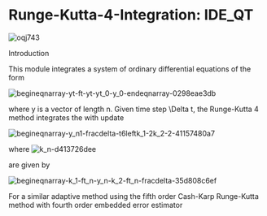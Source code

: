 # Runge-Kutta-4-Integration: IDE_QT


![oqj743](https://user-images.githubusercontent.com/10780778/35975518-b5708bd6-0ce5-11e8-829e-9da0190cfb21.gif)

Introduction

This module integrates a system of ordinary differential equations of the form

![begineqnarray-yt-ft-yt-yt_0-y_0-endeqnarray-0298eae3db](https://user-images.githubusercontent.com/10780778/35971972-a25a0336-0cd8-11e8-8047-4795255e70c4.png)

where y is a vector of length n. Given time step \Delta t, the Runge-Kutta 4 method integrates the with update


![begineqnarray-y_n1-fracdelta-t6leftk_1-2k_2-2-41157480a7](https://user-images.githubusercontent.com/10780778/35972069-05d61ecc-0cd9-11e8-8825-6cedb519dfa3.png)

where ![k_n-d413726dee](https://user-images.githubusercontent.com/10780778/35972123-37bb9d9a-0cd9-11e8-94cd-9fdf324a5411.png)


are given by 

![begineqnarray-k_1-ft_n-y_n-k_2-ft_n-fracdelta-35d808c6ef](https://user-images.githubusercontent.com/10780778/35971655-8a34be0a-0cd7-11e8-925d-6cb110703901.png)

For a similar adaptive method using the fifth order Cash-Karp Runge-Kutta method with fourth order embedded error estimator
